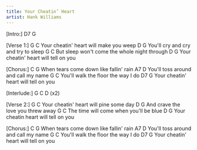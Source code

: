 ```yaml
---
title: Your Cheatin’ Heart
artist: Hank Williams
---
```

\[Intro:]
D7 G

\[Verse 1:]
              G                   C
Your cheatin' heart will make you weep
               D                G
You'll cry and cry and try to sleep
                G                     C
But sleep won't come the whole night through
               D                 G
Your cheatin' heart will tell on you


\[Chorus:]
                C                 G
When tears come down like fallin' rain
              A7                D
You'll toss around and call my name
                   G            C
You'll walk the floor the way I do
               D7                G
Your cheatin' heart will tell on you


\[Interlude:]
G C D (x2)


\[Verse 2:]
              G                    C
Your cheatin' heart will pine some day
              D                G
And crave the love you threw away
              G                   C 
The time will come when you'll be blue
              D                 G
Your cheatin heart will tell on you


\[Chorus:]
                C                 G
When tears come down like fallin' rain
              A7                D
You'll toss around and call my name
                   G            C
You'll walk the floor the way I do
               D7                G
Your cheatin' heart will tell on you
